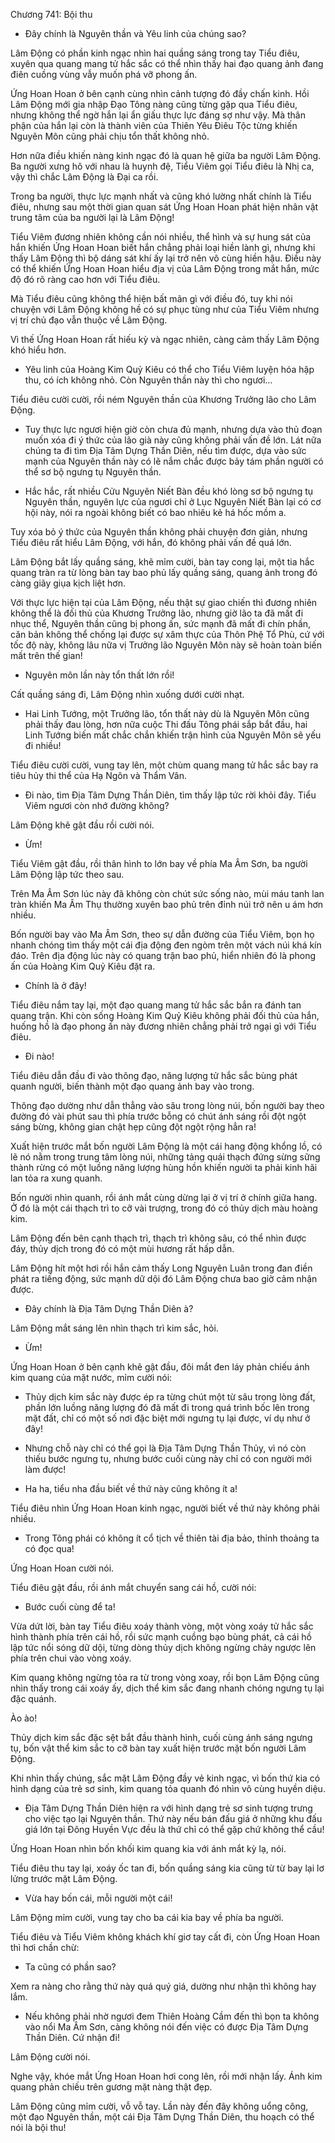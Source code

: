 




Chương 741: Bội thu


- Đây chính là Nguyên thần và Yêu linh của chúng sao?

Lâm Động có phần kinh ngạc nhìn hai quầng sáng trong tay Tiểu điêu, xuyên qua quang mang tử hắc sắc có thể nhìn thấy hai đạo quang ảnh đang điên cuồng vùng vẫy muốn phá vỡ phong ấn.

Ứng Hoan Hoan ở bên cạnh cùng nhìn cảnh tượng đó đầy chấn kinh. Hồi Lâm Động mới gia nhập Đạo Tông nàng cũng từng gặp qua Tiểu điêu, nhưng không thể ngờ hắn lại ẩn giấu thực lực đáng sợ như vậy. Mà thân phận của hắn lại còn là thành viên của Thiên Yêu Điêu Tộc từng khiến Nguyên Môn cũng phải chịu tổn thất không nhỏ.

Hơn nữa điều khiến nàng kinh ngạc đó là quan hệ giữa ba người Lâm Động. Ba người xưng hô với nhau là huynh đệ, Tiểu Viêm gọi Tiểu điêu là Nhị ca, vậy thì chắc Lâm Động là Đại ca rồi.

Trong ba người, thực lực mạnh nhất và cũng khó lường nhất chính là Tiểu điêu, nhưng sau một thời gian quan sát Ứng Hoan Hoan phát hiện nhân vật trung tâm của ba người lại là Lâm Động!

Tiểu Viêm đương nhiên không cần nói nhiều, thể hình và sự hung sát của hắn khiến Ứng Hoan Hoan biết hắn chẳng phải loại hiền lành gì, nhưng khi thấy Lâm Động thì bộ dáng sát khí ấy lại trở nên vô cùng hiền hậu. Điều này có thể khiến Ứng Hoan Hoan hiểu địa vị của Lâm Động trong mắt hắn, mức độ đó rõ ràng cao hơn với Tiểu điêu.

Mà Tiểu điêu cũng không thể hiện bất mãn gì với điều đó, tuy khi nói chuyện với Lâm Động không hề có sự phục tùng như của Tiểu Viêm nhưng vị trí chủ đạo vẫn thuộc về Lâm Động.

Vì thế Ứng Hoan Hoan rất hiếu kỳ và ngạc nhiên, càng cảm thấy Lâm Động khó hiểu hơn.

- Yêu linh của Hoàng Kim Quỷ Kiêu có thể cho Tiểu Viêm luyện hóa hập thu, có ích không nhỏ. Còn Nguyên thần này thì cho ngươi…

Tiểu điêu cười cười, rồi ném Nguyên thần của Khương Trưởng lão cho Lâm Động.

- Tuy thực lực ngươi hiện giờ còn chưa đủ mạnh, nhưng dựa vào thủ đoạn muốn xóa đi ý thức của lão già này cũng không phải vấn đề lớn. Lát nữa chúng ta đi tìm Địa Tâm Dựng Thần Diên, nếu tìm được, dựa vào sức mạnh của Nguyên thần này có lẽ nắm chắc được bảy tám phần người có thể sơ bộ ngưng tụ Nguyên thần.

- Hắc hắc, rất nhiều Cửu Nguyên Niết Bàn đều khó lòng sơ bộ ngưng tụ Nguyên thần, nguyên lực của ngươi chỉ ở Lục Nguyên Niết Bàn lại có cơ hội này, nói ra ngoài không biết có bao nhiêu kẻ há hốc mồm a.

Tuy xóa bỏ ý thức của Nguyên thần không phải chuyện đơn giản, nhưng Tiểu điêu rất hiểu Lâm Động, với hắn, đó không phải vấn đề quá lớn.

Lâm Động bắt lấy quầng sáng, khẽ mỉm cười, bàn tay cong lại, một tia hắc quang tràn ra từ lòng bàn tay bao phủ lấy quầng sáng, quang ảnh trong đó càng giãy giụa kịch liệt hơn.

Với thực lực hiện tại của Lâm Động, nếu thật sự giao chiến thì đương nhiên không thể là đối thủ của Khương Trưởng lão, nhưng giờ lão ta đã mất đi nhục thể, Nguyên thần cũng bị phong ấn, sức mạnh đã mất đi chín phần, căn bản không thể chống lại được sự xâm thực của Thôn Phệ Tổ Phù, cứ với tốc độ này, không lâu nữa vị Trưởng lão Nguyên Môn này sẽ hoàn toàn biến mất trên thế gian!

- Nguyên môn lần này tổn thất lớn rồi!

Cất quầng sáng đi, Lâm Động nhìn xuống dưới cười nhạt.

- Hai Linh Tướng, một Trưởng lão, tổn thất này dù là Nguyên Môn cũng phải thấy đau lòng, hơn nữa cuộc Thi đấu Tông phái sắp bắt đầu, hai Linh Tướng biến mất chắc chắn khiến trận hình của Nguyên Môn sẽ yếu đi nhiều!

Tiểu điêu cười cười, vung tay lên, một chùm quang mang tử hắc sắc bay ra tiêu hủy thi thể của Hạ Ngôn và Thẩm Vân.

- Đi nào, tìm Địa Tâm Dựng Thần Diên, tìm thấy lập tức rời khỏi đây. Tiểu Viêm ngươi còn nhớ đường không?

Lâm Động khẽ gật đầu rồi cười nói.

- Ừm!

Tiểu Viêm gật đầu, rồi thân hình to lớn bay về phía Ma Âm Sơn, ba người Lâm Động lập tức theo sau.

Trên Ma Âm Sơn lúc này đã không còn chút sức sống nào, mùi máu tanh lan tràn khiến Ma Âm Thụ thường xuyên bao phủ trên đỉnh núi trở nên u ám hơn nhiều.

Bốn người bay vào Ma Âm Sơn, theo sự dẫn đường của Tiểu Viêm, bọn họ nhanh chóng tìm thấy một cái địa động đen ngòm trên một vách núi khá kín đáo. Trên địa động lúc này có quang trận bao phủ, hiển nhiên đó là phong ấn của Hoàng Kim Quỷ Kiêu đặt ra.

- Chính là ở đây!

Tiểu điêu nắm tay lại, một đạo quang mang tử hắc sắc bắn ra đánh tan quang trận. Khi còn sống Hoàng Kim Quỷ Kiêu không phải đối thủ của hắn, huống hồ là đạo phong ấn này đương nhiên chẳng phải trở ngại gì với Tiểu điêu.

- Đi nào!

Tiểu điêu dẫn đầu đi vào thông đạo, năng lượng tử hắc sắc bùng phát quanh người, biến thành một đạo quang ảnh bay vào trong.

Thông đạo dường như dẫn thẳng vào sâu trong lòng núi, bốn người bay theo đường đó vài phút sau thì phía trước bỗng có chút ánh sáng rồi đột ngột sáng bừng, không gian chật hẹp cũng đột ngột rộng hẳn ra!

Xuất hiện trước mắt bốn người Lâm Động là một cái hang động khổng lồ, có lẽ nó nằm trong trung tâm lòng núi, những tảng quái thạch đứng sừng sững thành rừng có một luồng năng lượng hùng hồn khiến người ta phải kinh hãi lan tỏa ra xung quanh.

Bốn người nhìn quanh, rồi ánh mắt cùng dừng lại ở vị trí ở chính giữa hang. Ở đó là một cái thạch trì to cỡ vài trượng, trong đó có thủy dịch màu hoàng kim.

Lâm Động đến bên cạnh thạch trì, thạch trì không sâu, có thể nhìn được đáy, thủy dịch trong đó có một mùi hương rất hấp dẫn.

Lâm Động hít một hơi rồi hắn cảm thấy Long Nguyên Luân trong đan điền phát ra tiếng động, sức mạnh dữ dội đó Lâm Động chưa bao giờ cảm nhận được.

- Đây chính là Địa Tâm Dựng Thần Diên à?

Lâm Động mắt sáng lên nhìn thạch trì kim sắc, hỏi.

- Ừm!

Ứng Hoan Hoan ở bên cạnh khẽ gật đầu, đôi mắt đen láy phản chiếu ánh kim quang của mặt nước, mỉm cười nói:

- Thủy dịch kim sắc này được ép ra từng chút một từ sâu trong lòng đất, phần lớn luồng năng lượng đó đã mất đi trong quá trình bốc lên trong mặt đất, chỉ có một số nơi đặc biệt mới ngưng tụ lại được, ví dụ như ở đây!

- Nhưng chỗ này chỉ có thể gọi là Địa Tâm Dựng Thần Thủy, vì nó còn thiếu bước ngưng tụ, nhưng bước cuối cùng này chỉ có con người mới làm được!

- Ha ha, tiểu nha đầu biết về thứ này cũng không ít a!

Tiểu điêu nhìn Ứng Hoan Hoan kinh ngạc, người biết về thứ này không phải nhiều.

- Trong Tông phái có không ít cổ tịch về thiên tài địa bảo, thỉnh thoảng ta có đọc qua!

Ứng Hoan Hoan cười nói.

Tiểu điêu gật đầu, rồi ánh mắt chuyển sang cái hồ, cười nói:

- Bước cuối cùng để ta!

Vừa dứt lời, bàn tay Tiểu điêu xoáy thành vòng, một vòng xoáy tử hắc sắc hình thành phía trên cái hồ, rồi sức mạnh cuồng bạo bùng phát, cả cái hồ lập tức nổi sóng dữ dội, từng dòng thủy dịch không ngừng chảy ngược lên phía trên chui vào vòng xoáy.

Kim quang không ngừng tỏa ra từ trong vòng xoay, rồi bọn Lâm Động cũng nhìn thấy trong cái xoáy ấy, dịch thể kim sắc đang nhanh chóng ngưng tụ lại đặc quánh.

Ào ào!

Thủy dịch kim sắc đặc sệt bắt đầu thành hình, cuối cùng ánh sáng ngưng tụ, bốn vật thể kim sắc to cỡ bàn tay xuất hiện trước mặt bốn người Lâm Động.

Khi nhìn thấy chúng, sắc mặt Lâm Động đầy vẻ kinh ngạc, vì bốn thứ kia có hình dạng của trẻ sơ sinh, kim quang tỏa quanh đó nhìn vô cùng huyền diệu.

- Địa Tâm Dựng Thần Diên hiện ra với hình dạng trẻ sơ sinh tượng trưng cho việc tạo lại Nguyên thần. Thứ này nếu bán đấu giá ở những khu đấu giá lớn tại Đông Huyền Vực đều là thứ chỉ có thể gặp chứ không thể cầu!

Ứng Hoan Hoan nhìn bốn khối kim quang kia với ánh mắt kỳ lạ, nói.

Tiểu điêu thu tay lại, xoáy ốc tan đi, bốn quầng sáng kia cũng từ từ bay lại lơ lửng trước mặt Lâm Động.

- Vừa hay bốn cái, mỗi người một cái!

Lâm Động mỉm cười, vung tay cho ba cái kia bay về phía ba người.

Tiểu điêu và Tiểu Viêm không khách khí giơ tay cất đi, còn Ứng Hoan Hoan thì hơi chần chừ:

- Ta cũng có phần sao?

Xem ra nàng cho rằng thứ này quá quý giá, dường như nhận thì không hay lắm.

- Nếu không phải nhờ ngươi đem Thiên Hoàng Cầm đến thì bọn ta không vào nổi Ma Âm Sơn, càng không nói đến việc có được Địa Tâm Dựng Thần Diên. Cứ nhận đi!

Lâm Động cười nói.

Nghe vậy, khóe mắt Ứng Hoan Hoan hơi cong lên, rồi mới nhận lấy. Ánh kim quang phản chiếu trên gương mặt nàng thật đẹp.

Lâm Động cũng mỉm cười, vỗ vỗ tay. Lần này đến đây không uổng công, một đạo Nguyên thần, một cái Địa Tâm Dựng Thần Diên, thu hoạch có thể nói là bội thu!




